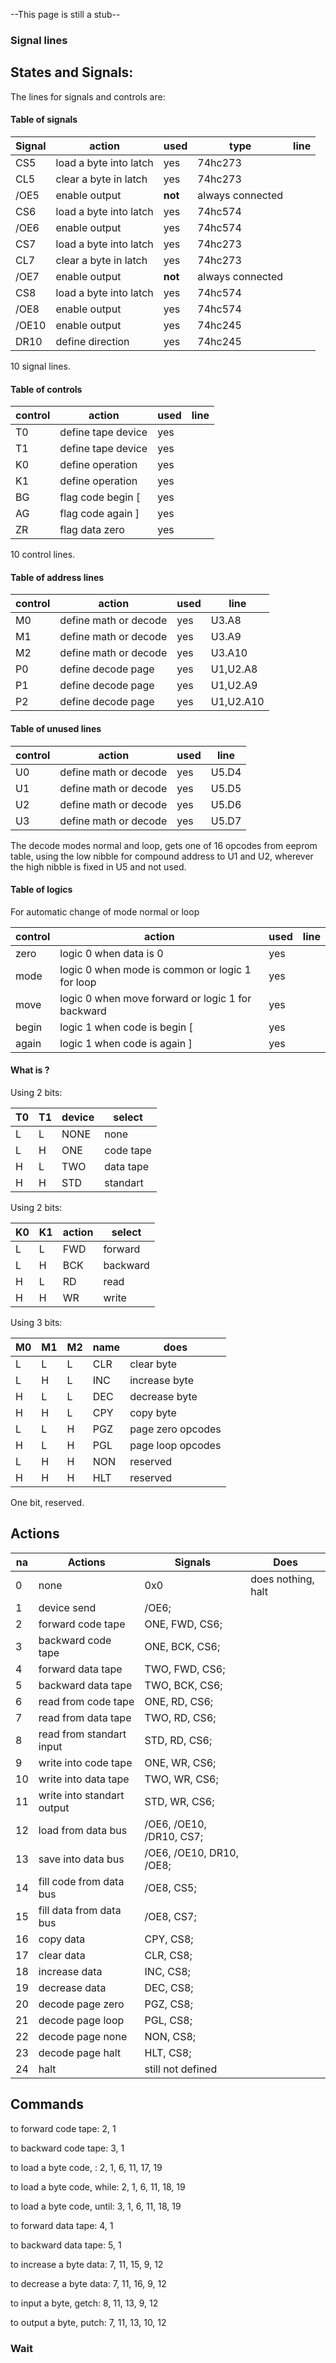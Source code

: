 
--This page is still a stub--

### Signal lines

## States and Signals:

The lines for signals and controls are:

#### Table of signals

| Signal | action | used | type | line |
| --- | --- | --- | --- | --- |
| CS5 | load a byte into latch | yes | 74hc273 | |
| CL5 | clear a byte in latch | yes | 74hc273 | |
| /OE5 | enable output | **not** | always connected |
| CS6 | load a byte into latch | yes | 74hc574 |  | 
| /OE6 | enable output | yes | 74hc574 |  |
| CS7 | load a byte into latch | yes |  74hc273 | |
| CL7 | clear a byte in latch | yes | 74hc273 | |
| /OE7 | enable output | **not** | always connected |
| CS8 | load a byte into latch | yes | 74hc574 |  |
| /OE8 | enable output | yes | 74hc574 |  |
| /OE10 | enable output | yes | 74hc245 |  |
| DR10 | define direction | yes | 74hc245 |  |

10 signal lines.

#### Table of controls

| control | action | used | line |
| --- | --- | --- | --- |
| T0 | define tape device | yes |  |
| T1 | define tape device | yes |  |
| K0 | define operation | yes | |
| K1 | define operation | yes | |
| BG | flag code begin [ | yes | |
| AG | flag code again ] | yes | |
| ZR | flag data zero | yes | |

10 control lines.

#### Table of address lines

| control | action | used | line |
| --- | --- | --- | --- |
| M0 | define math or decode | yes | U3.A8 |
| M1 | define math or decode | yes | U3.A9 |
| M2 | define math or decode | yes | U3.A10 |
| P0 | define decode page | yes | U1,U2.A8 |
| P1 | define decode page | yes | U1,U2.A9 |
| P2 | define decode page | yes | U1,U2.A10 |

#### Table of unused lines

| control | action | used | line |
| --- | --- | --- | --- |
| U0 | define math or decode | yes | U5.D4 |
| U1 | define math or decode | yes | U5.D5 |
| U2 | define math or decode | yes | U5.D6 |
| U3 | define math or decode | yes | U5.D7 |

The decode modes normal and loop, gets one of 16 opcodes from eeprom table, using the low nibble for compound address to U1 and U2, wherever the high nibble is fixed in U5 and not used. 

#### Table of logics

For automatic  change of mode normal or loop

| control | action | used | line |
| --- | --- | --- | --- |
| zero | logic 0 when data is 0 | yes |  |
| mode | logic 0 when mode is common or logic 1 for loop | yes |  |
| move | logic 0 when move forward or logic 1 for backward | yes |  |
| begin | logic 1 when code is begin [ | yes |  |
| again | logic 1 when code is again ] | yes | |

#### What is ?

Using 2 bits:

| T0 | T1 | device | select |
| --- | --- |  --- | --- |
| L | L | NONE | none |
| L | H | ONE | code tape |
| H | L | TWO | data tape |
| H | H | STD | standart |

Using 2 bits:

| K0 | K1 | action | select |
| --- | --- | --- | --- | 
| L | L | FWD | forward  |
| L | H | BCK | backward | 
| H | L | RD | read  | 
| H | H | WR | write |  

Using 3 bits:

| M0 | M1 | M2 | name | does | 
| --- | --- | --- | --- | --- |
| L | L | L | CLR | clear byte | 
| L | H | L | INC | increase byte | 
| H | L | L | DEC | decrease byte | 
| H | H | L | CPY | copy byte | 
| L | L | H | PGZ | page zero opcodes |
| H | L | H | PGL | page loop opcodes |
| L | H | H | NON | reserved |
| H | H | H | HLT | reserved |

One bit, reserved.

## Actions

| na | Actions | Signals | Does |
| -- | -- | -- | -- |
| 0 | none | 0x0 | does nothing, halt |
| 1 | device send | /OE6; | |
| 2 | forward code tape  | ONE, FWD, CS6; | |
| 3 | backward code tape | ONE, BCK, CS6; | |
| 4 | forward data tape | TWO, FWD, CS6; | |
| 5 | backward data tape| TWO, BCK, CS6; | |
| 6 | read from code tape | ONE, RD, CS6; | |
| 7 | read from data tape | TWO, RD, CS6; | |
| 8 | read from standart input | STD, RD, CS6; | |
| 9 | write into code tape | ONE, WR, CS6; | |
| 10 | write into data tape | TWO, WR, CS6; | |
| 11 | write into standart output | STD, WR, CS6; | |
| 12 | load from data bus | /OE6, /OE10, /DR10, CS7; | |
| 13 | save into data bus | /OE6, /OE10, DR10, /OE8; | |
| 14 | fill code from data bus | /OE8, CS5; | |
| 15 | fill data from data bus | /OE8, CS7; | |
| 16 | copy data | CPY, CS8; | |
| 17 | clear data | CLR, CS8; | |
| 18 | increase data | INC, CS8; | |
| 19 | decrease data | DEC, CS8; | |
| 20 | decode page zero | PGZ, CS8; | |
| 21 | decode page loop | PGL, CS8; | |
| 22 | decode page none | NON, CS8; | |
| 23 | decode page halt | HLT, CS8; | |
| 24 | halt | still not defined | |

## Commands

to forward code tape: 2, 1

to backward code tape: 3, 1

to load a byte code, : 2, 1, 6, 11, 17, 19

to load a byte code, while: 2, 1, 6, 11, 18, 19

to load a byte code, until: 3, 1, 6, 11, 18, 19

to forward data tape: 4, 1

to backward data tape: 5, 1

to increase a byte data: 7, 11, 15, 9, 12 

to decrease a byte data: 7, 11, 16, 9, 12

to input a byte, getch: 8, 11, 13, 9, 12

to output a byte, putch: 7, 11, 13, 10, 12

### Wait


